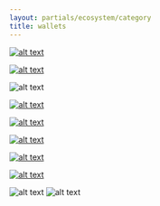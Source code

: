 ```yaml
---
layout: partials/ecosystem/category
title: wallets
---
```


[![alt text](//assets/img/ecosystem/wallets/tetra.svg)](https://www.orbs.com/tetra-orbs-staking-wallet-tutorial/ "link")

[![alt text](//assets/img/ecosystem/wallets/metamask.png)](https://www.orbs.com/orbs-swaps-and-staking-now-available-on-metamask-wallet/ "link")

![alt text](//assets/img/ecosystem/wallets/ledger.svg)

[![alt text](//assets/img/ecosystem/wallets/coinbase.svg)](https://twitter.com/CoinbaseCustody/status/1152212643811172352?ref_src=twsrc%5Etfw "link")

[![alt text](//assets/img/ecosystem/wallets/trust.svg)](https://www.youtube.com/watch?v=GRGYTxcjiRE "link")

[![alt text](//assets/img/ecosystem/wallets/blockfolio.svg)](https://www.orbs.com/orbs-is-now-available-on-blockfolio/ "link")

[![alt text](//assets/img/ecosystem/wallets/ether.png)](https://play.google.com/store/apps/details?id=com.myetherwallet.mewwallet&hl=en&gl=US "link")

[![alt text](//assets/img/ecosystem/wallets/enjin.png)](https://enjin.io/software/wallet "link")

![alt text](//assets/img/ecosystem/wallets/status.svg)
![alt text](//assets/img/ecosystem/wallets/krystal.svg)
